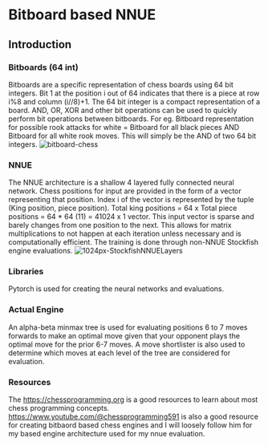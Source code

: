 # Bitboard based NNUE
## Introduction
### Bitboards (64 int)
Bitboards are a specific representation of chess boards using 64 bit integers. Bit 1 at the position i out of 64 indicates that there is a piece at row i%8 and column (i//8)+1. The 64 bit integer is a compact representation of a board. AND, OR, XOR and other bit operations can be used to quickly perform bit operations between bitboards. 
For eg. Bitboard representation for possible rook attacks for white = Bitboard for all black pieces AND Bitboard for all white rook moves. This will simply be the AND of two 64 bit integers.
![bitboard-chess](https://github.com/user-attachments/assets/07b66da7-5f2b-4b8f-b98f-e7032f6ed6cf)
### NNUE
The NNUE architecture is a shallow 4 layered fully connected neural network. Chess positions for input are provided in the form of a vector representing that position. Index i of the vector is represented by the tuple (King position, piece position). Total king positions = 64 x Total piece positions  = 64 * 64 (11) = 41024 x 1 vector. This input vector is sparse and barely changes from one position to the next. This allows for matrix multiplications to not happen at each iteration unless necessary and is computationally efficient. The training is done through non-NNUE Stockfish engine evaluations.
![1024px-StockfishNNUELayers](https://github.com/user-attachments/assets/88494c27-851d-4ab0-8a1f-a6b420dd1aa7)
### Libraries
Pytorch is used for creating the neural networks and evaluations.
### Actual Engine
An alpha-beta minmax tree is used for evaluating positions 6 to 7 moves forwards to make an optimal move given that your opponent plays the optimal move for the prior  6-7 moves. A move shortlister is also used to determine which moves at each level of the tree are considered for evaluation.
### Resources
The https://chessprogramming.org is a good resources to learn about most chess programming concepts. https://www.youtube.com/@chessprogramming591 is also a good resource for creating bitbaord based chess engines and I will loosely follow him for my based engine architecture used for my nnue evaluation.
